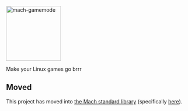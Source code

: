 <a href="https://machengine.org/pkg/mach-gamemode">
    <picture>
        <source media="(prefers-color-scheme: dark)" srcset="https://machengine.org/assets/mach/gamemode-full-dark.svg">
        <img alt="mach-gamemode" src="https://machengine.org/assets/mach/gamemode-full-light.svg" height="150px">
    </picture>
</a>

Make your Linux games go brrr

## Moved

This project has moved into [the Mach standard library](https://machengine.org/engine/stdlib/) (specifically [here](https://github.com/hexops/mach/tree/main/src/gamemode)).
